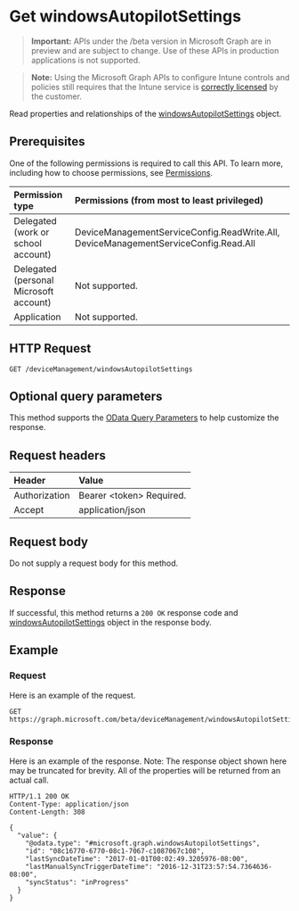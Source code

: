 # Get windowsAutopilotSettings

> **Important:** APIs under the /beta version in Microsoft Graph are in preview and are subject to change. Use of these APIs in production applications is not supported.

> **Note:** Using the Microsoft Graph APIs to configure Intune controls and policies still requires that the Intune service is [correctly licensed](https://go.microsoft.com/fwlink/?linkid=839381) by the customer.

Read properties and relationships of the [windowsAutopilotSettings](../resources/intune-enrollment-windowsautopilotsettings.md) object.
## Prerequisites
One of the following permissions is required to call this API. To learn more, including how to choose permissions, see [Permissions](/graph/permissions-reference).

|Permission type|Permissions (from most to least privileged)|
|:---|:---|
|Delegated (work or school account)|DeviceManagementServiceConfig.ReadWrite.All, DeviceManagementServiceConfig.Read.All|
|Delegated (personal Microsoft account)|Not supported.|
|Application|Not supported.|

## HTTP Request
<!-- {
  "blockType": "ignored"
}
-->
``` http
GET /deviceManagement/windowsAutopilotSettings
```

## Optional query parameters
This method supports the [OData Query Parameters](https://developer.microsoft.com/en-us/graph/docs/overview/query_parameters) to help customize the response.
## Request headers
|Header|Value|
|:---|:---|
|Authorization|Bearer &lt;token&gt; Required.|
|Accept|application/json|

## Request body
Do not supply a request body for this method.

## Response
If successful, this method returns a `200 OK` response code and [windowsAutopilotSettings](../resources/intune-enrollment-windowsautopilotsettings.md) object in the response body.

## Example
### Request
Here is an example of the request.
``` http
GET https://graph.microsoft.com/beta/deviceManagement/windowsAutopilotSettings
```

### Response
Here is an example of the response. Note: The response object shown here may be truncated for brevity. All of the properties will be returned from an actual call.
``` http
HTTP/1.1 200 OK
Content-Type: application/json
Content-Length: 308

{
  "value": {
    "@odata.type": "#microsoft.graph.windowsAutopilotSettings",
    "id": "08c16770-6770-08c1-7067-c1087067c108",
    "lastSyncDateTime": "2017-01-01T00:02:49.3205976-08:00",
    "lastManualSyncTriggerDateTime": "2016-12-31T23:57:54.7364636-08:00",
    "syncStatus": "inProgress"
  }
}
```





